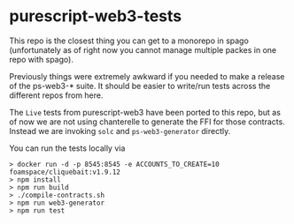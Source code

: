 # purescript-web3-tests

This repo is the closest thing you can get to a monorepo in spago (unfortunately as of right now you cannot manage multiple packes in one repo with spago).

Previously things were extremely awkward if you needed to make a release of the ps-web3-* suite. It should be easier to write/run tests across the different repos from here.

The `Live` tests from purescript-web3 have been ported to this repo, but as of now we are not using chanterelle to generate the FFI for those contracts. 
Instead we are invoking `solc` and `ps-web3-generator` directly.

You can run the tests locally via

```
> docker run -d -p 8545:8545 -e ACCOUNTS_TO_CREATE=10 foamspace/cliquebait:v1.9.12
> npm install
> npm run build 
> ./compile-contracts.sh
> npm run web3-generator
> npm run test

```
